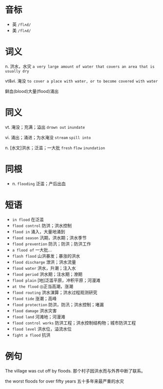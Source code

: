 # 音标

- 英 `/flʌd/`
- 美 `/flʌd/`

# 词义

n. 洪水，水灾
`a very large amount of water that covers an area that is usually dry`

vt&vi. 淹没
`to cover a place with water, or to become covered with water`



鲜血(blood)大量(flood)涌出

# 同义

vt. 淹没；充满；溢出
`drown out` `inundate`

vi. 涌出；涌进；为水淹没
`stream` `spill into`

n. [水文]洪水；泛滥；一大批
`fresh` `flow` `inundation`

# 同根

- n. `flooding` 泛滥；产后出血

# 短语

- `in flood` 在泛滥
- `flood control` 防洪；洪水控制
- `flood in` 涌入，大量地涌到
- `flood season` 汛期，洪水期；洪水季节
- `flood prevention` 防汛；防洪；防洪工作
- `a flood of` 一大批…
- `flash flood` 山洪暴发；暴涨的洪水
- `flood discharge` 泄洪；洪水流量
- `flood water` 洪水，升潮；注入水
- `flood period` 洪水期；注水期；潦期
- `flood plain` [地]泛滥平原，冲积平原；河漫滩
- `at the flood` ◎正当高潮，涨潮
- `flood routing` 洪水演算；洪水过程观测研究
- `flood tide` 涨潮；高峰
- `flood protection` 防洪，防汛；洪水控制；堵漏
- `flood damage` 洪水灾害
- `flood land` 河滩地；河漫滩
- `flood control works` 防洪工程；洪水控制结构物；城市防洪工程
- `flood level` 洪水位，溢流水位
- `fight a flood` 抗洪

# 例句

The village was cut off by floods.
那个村子因洪水而与外界中断了联系。

the worst floods for over fifty years
五十多年来最严重的水灾


